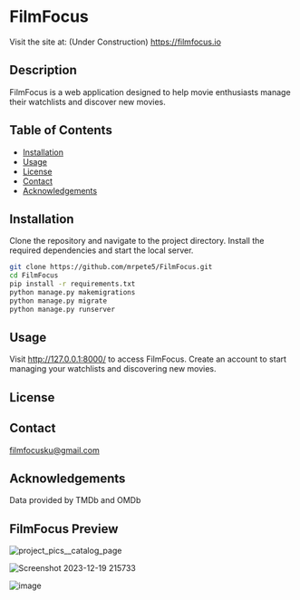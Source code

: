 # FilmFocus
Visit the site at: 
(Under Construction)
https://filmfocus.io

## Description
FilmFocus is a web application designed to help movie enthusiasts manage their watchlists and discover new movies.

## Table of Contents
- [Installation](#installation)
- [Usage](#usage)
- [License](#license)
- [Contact](#contact)
- [Acknowledgements](#acknowledgements)

## Installation
Clone the repository and navigate to the project directory. Install the required dependencies and start the local server.
```bash
git clone https://github.com/mrpete5/FilmFocus.git
cd FilmFocus
pip install -r requirements.txt
python manage.py makemigrations
python manage.py migrate
python manage.py runserver
```



## Usage
Visit http://127.0.0.1:8000/ to access FilmFocus. Create an account to start managing your watchlists and discovering new movies.

## License

## Contact
filmfocusku@gmail.com

## Acknowledgements
Data provided by TMDb and OMDb

## FilmFocus Preview
![project_pics__catalog_page](https://github.com/mrpete5/FilmFocus/assets/15926744/2b2b5cf1-f85d-4edb-ab8f-e4884b08500a)

![Screenshot 2023-12-19 215733](https://github.com/mrpete5/FilmFocus/assets/15926744/332bbea2-0b13-420e-aea6-e9a4af4c6d70)

![image](https://github.com/mrpete5/FilmFocus/assets/15926744/31f3d9aa-22a6-4e9a-b768-becd78b735f6)

